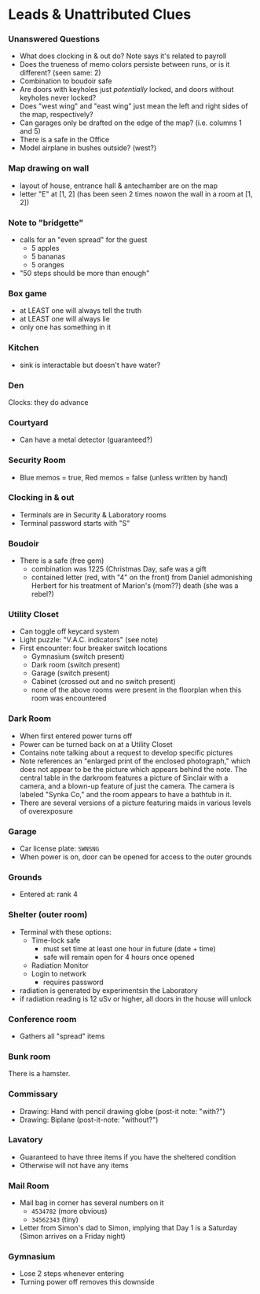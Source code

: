 # Leads & Unattributed Clues

### Unanswered Questions

- What does clocking in & out do? Note says it's related to payroll
- Does the trueness of memo colors persiste between runs, or is it different? (seen same: 2)
- Combination to boudoir safe
- Are doors with keyholes just _potentially_ locked, and doors without keyholes never locked?
- Does "west wing" and "east wing" just mean the left and right sides of the map, respectively?
- Can garages only be drafted on the edge of the map? (i.e. columns 1 and 5)
- There is a safe in the Office
- Model airplane in bushes outside? (west?)

### Map drawing on wall

- layout of house, entrance hall & antechamber are on the map
- letter "E" at [1, 2] (has been seen 2 times nowon the wall in a room at [1, 2])

### Note to "bridgette"

- calls for an "even spread" for the guest
  - 5 apples
  - 5 bananas
  - 5 oranges
- "50 steps should be more than enough"

### Box game

- at LEAST one will always tell the truth
- at LEAST one will always lie
- only one has something in it

### Kitchen

- sink is interactable but doesn't have water?

### Den

Clocks: they do advance

### Courtyard

- Can have a metal detector (guaranteed?)

### Security Room

- Blue memos = true, Red memos = false (unless written by hand)

### Clocking in & out

- Terminals are in Security & Laboratory rooms
- Terminal password starts with "S"

### Boudoir

- There is a safe (free gem)
  - combination was 1225 (Christmas Day, safe was a gift
  - contained letter (red, with "4" on the front) from Daniel admonishing Herbert for his treatment of Marion's (mom??) death (she was a rebel?)

### Utility Closet

- Can toggle off keycard system
- Light puzzle: "V.A.C. indicators" (see note)
- First encounter: four breaker switch locations
  - Gymnasium (switch present)
  - Dark room (switch present)
  - Garage (switch present)
  - Cabinet (crossed out and no switch present)
  - none of the above rooms were present in the floorplan when this room was encountered

### Dark Room

- When first entered power turns off
- Power can be turned back on at a Utility Closet
- Contains note talking about a request to develop specific pictures
- Note references an "enlarged print of the enclosed photograph," which does not appear to be the picture which appears behind the note. The central table in the darkroom features a picture of Sinclair with a camera, and a blown-up feature of just the camera. The camera is labeled "Synka Co," and the room appears to have a bathtub in it.
- There are several versions of a picture featuring maids in various levels of overexposure

### Garage

- Car license plate: `SWNSNG`
- When power is on, door can be opened for access to the outer grounds

### Grounds

- Entered at: rank 4

### Shelter (outer room)

- Terminal with these options:
  - Time-lock safe
    - must set time at least one hour in future (date + time)
    - safe will remain open for 4 hours once opened
  - Radiation Monitor
  - Login to network
    - requires password
- radiation is generated by experimentsin the Laboratory
- if radiation reading is 12 uSv or higher, all doors in the house will unlock

### Conference room

- Gathers all "spread" items

### Bunk room

There is a hamster.

### Commissary

- Drawing: Hand with pencil drawing globe (post-it note: "with?")
- Drawing: Biplane (post-it-note: "without?")

### Lavatory

- Guaranteed to have three items if you have the sheltered condition
- Otherwise will not have any items

### Mail Room

- Mail bag in corner has several numbers on it
  - `4534782` (more obvious)
  - `34562343` (tiny)
- Letter from Simon's dad to Simon, implying that Day 1 is a Saturday (Simon arrives on a Friday night)

### Gymnasium

- Lose 2 steps whenever entering
- Turning power off removes this downside
